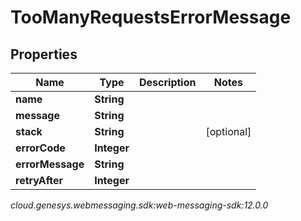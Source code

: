 # TooManyRequestsErrorMessage


## Properties

| Name | Type | Description | Notes |
| ------------ | ------------- | ------------- | ------------- |
| **name** | **String** |  |  |
| **message** | **String** |  |  |
| **stack** | **String** |  |  [optional] |
| **errorCode** | **Integer** |  |  |
| **errorMessage** | **String** |  |  |
| **retryAfter** | **Integer** |  |  |




_cloud.genesys.webmessaging.sdk:web-messaging-sdk:12.0.0_
